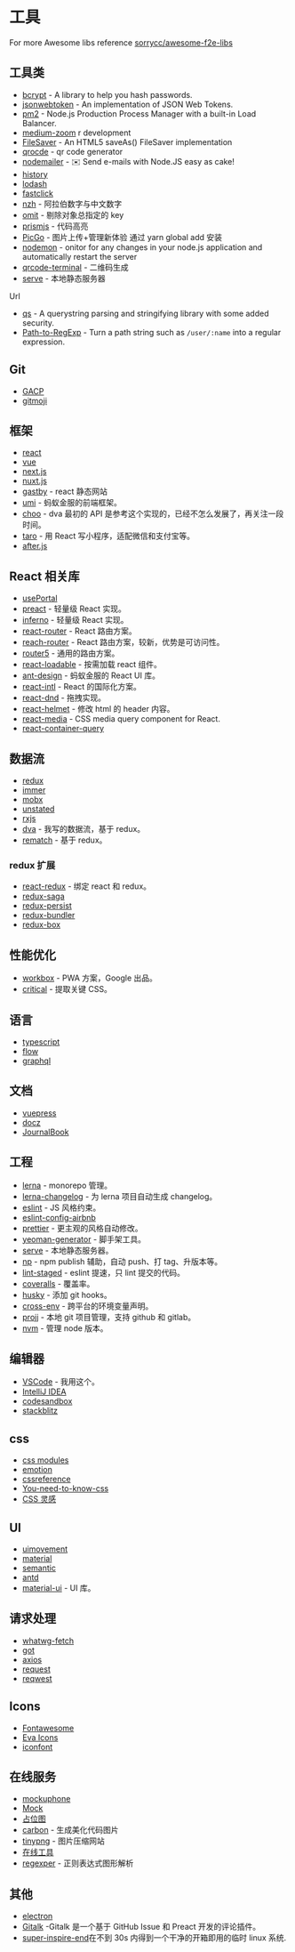 # 工具

For more Awesome libs reference [sorrycc/awesome-f2e-libs](https://github.com/sorrycc/awesome-f2e-libs)

## 工具类

- [bcrypt](https://github.com/kelektiv/node.bcrypt.js) - A library to help you hash passwords.
- [jsonwebtoken](https://github.com/auth0/node-jsonwebtoken) - An implementation of JSON Web Tokens.
- [pm2](https://github.com/Unitech/pm2) - Node.js Production Process Manager with a built-in Load Balancer.
- [medium-zoom](https://github.com/francoischalifour/medium-zoom)
  r development
- [FileSaver](https://github.com/eligrey/FileSaver.js) - An HTML5 saveAs() FileSaver implementation
- [qrocde](https://github.com/soldair/node-qrcode) - qr code generator
- [nodemailer](https://github.com/nodemailer/nodemailer) - ✉️ Send e-mails with Node.JS easy as cake!
- [history](https://github.com/ReactTraining/history)
- [lodash](https://github.com/lodash/lodash)
- [fastclick](https://github.com/ftlabs/fastclick)
- [nzh](https://www.npmjs.com/package/nzh) - 阿拉伯数字与中文数字
- [omit](https://www.npmjs.com/package/omit) - 剔除对象总指定的 key
- [prismjs](https://prismjs.com/) - 代码高亮
- [PicGo](https://molunerfinn.com/PicGo/) - 图片上传+管理新体验
  通过 yarn global add 安装
- [nodemon](https://github.com/remy/nodemon) - onitor for any changes in your node.js application and automatically restart the server
- [qrcode-terminal](https://github.com/gtanner/qrcode-terminal) - 二维码生成
- [serve](https://github.com/zeit/serve) - 本地静态服务器

Url

- [qs](https://github.com/ljharb/qs) - A querystring parsing and stringifying library with some added security.
- [Path-to-RegExp](https://github.com/pillarjs/path-to-regexp) - Turn a path string such as `/user/:name` into a regular expression.

## Git

- [GACP](https://github.com/vivaxy/gacp)
- [gitmoji](https://github.com/carloscuesta/gitmoji)

## 框架

- [react](https://github.com/facebook/react)
- [vue](https://github.com/vuejs/vue)
- [next.js](https://github.com/zeit/next.js)
- [nuxt.js](https://github.com/nuxt/nuxt.js)
- [gastby](https://github.com/gatsbyjs/gatsby) - react 静态网站
- [umi](https://github.com/umijs/umi) - 蚂蚁金服的前端框架。
- [choo](https://github.com/choojs/choo) - dva 最初的 API 是参考这个实现的，已经不怎么发展了，再关注一段时间。
- [taro](https://github.com/NervJS/taro) - 用 React 写小程序，适配微信和支付宝等。
- [after.js](https://github.com/jaredpalmer/after.js)

## React 相关库

- [usePortal](https://github.com/alex-cory/react-useportal)
- [preact](https://github.com/developit/preact) - 轻量级 React 实现。
- [inferno](https://github.com/infernojs/inferno) - 轻量级 React 实现。
- [react-router](https://github.com/ReactTraining/react-router) - React 路由方案。
- [reach-router](https://github.com/reach/router) - React 路由方案，较新，优势是可访问性。
- [router5](https://github.com/router5/router5) - 通用的路由方案。
- [react-loadable](https://github.com/jamiebuilds/react-loadable) - 按需加载 react 组件。
- [ant-design](https://github.com/ant-design/ant-design) - 蚂蚁金服的 React UI 库。
- [react-intl](https://github.com/yahoo/react-intl) - React 的国际化方案。
- [react-dnd](https://github.com/react-dnd/react-dnd) - 拖拽实现。
- [react-helmet](https://github.com/nfl/react-helmet) - 修改 html 的 header 内容。
- [react-media](https://github.com/ReactTraining/react-media) - CSS media query component for React.
- [react-container-query](https://github.com/d6u/react-container-query)

## 数据流

- [redux](https://github.com/reduxjs/redux)
- [immer](https://github.com/mweststrate/immer)
- [mobx](https://github.com/mobxjs/mobx)
- [unstated](https://github.com/jamiebuilds/unstated)
- [rxjs](https://github.com/ReactiveX/rxjs)
- [dva](https://github.com/dvajs/dva) - 我写的数据流，基于 redux。
- [rematch](https://github.com/rematch/rematch) - 基于 redux。

### redux 扩展

- [react-redux](https://github.com/reduxjs/react-redux) - 绑定 react 和 redux。
- [redux-saga](https://github.com/redux-saga/redux-saga)
- [redux-persist](https://github.com/rt2zz/redux-persist)
- [redux-bundler](https://github.com/henrikjoreteg/redux-bundler)
- [redux-box](https://github.com/anish000kumar/redux-box)

## 性能优化

- [workbox](https://github.com/GoogleChrome/workbox) - PWA 方案，Google 出品。
- [critical](https://github.com/addyosmani/critical) - 提取关键 CSS。

## 语言

- [typescript](https://github.com/Microsoft/TypeScript)
- [flow](https://github.com/facebook/flow)
- [graphql](https://github.com/graphql/graphql-js)

## 文档

- [vuepress](https://github.com/vuejs/vuepress)
- [docz](https://github.com/pedronauck/docz)
- [JournalBook](https://github.com/trys/JournalBook)

## 工程

- [lerna](https://github.com/lerna/lerna) - monorepo 管理。
- [lerna-changelog](https://github.com/lerna/lerna-changelog) - 为 lerna 项目自动生成 changelog。
- [eslint](https://github.com/eslint/eslint) - JS 风格约束。
- [eslint-config-airbnb](https://github.com/airbnb/javascript)
- [prettier](https://github.com/prettier/prettier) - 更主观的风格自动修改。
- [yeoman-generator](https://github.com/yeoman/generator) - 脚手架工具。
- [serve](https://github.com/zeit/serve) - 本地静态服务器。
- [np](https://github.com/sindresorhus/np) - npm publish 辅助，自动 push、打 tag、升版本等。
- [lint-staged](https://github.com/okonet/lint-staged) - eslint 提速，只 lint 提交的代码。
- [coveralls](https://github.com/marketplace/coveralls) - 覆盖率。
- [husky](https://github.com/typicode/husky) - 添加 git hooks。
- [cross-env](https://github.com/kentcdodds/cross-env) - 跨平台的环境变量声明。
- [projj](https://github.com/popomore/projj) - 本地 git 项目管理，支持 github 和 gitlab。
- [nvm](https://github.com/creationix/nvm) - 管理 node 版本。

## 编辑器

- [VSCode](https://code.visualstudio.com/) - 我用这个。
- [IntelliJ IDEA](https://www.jetbrains.com/idea/)
- [codesandbox](https://codesandbox.io/)
- [stackblitz](https://stackblitz.com/)

## css

- [css modules](https://github.com/css-modules/css-modules)
- [emotion](https://github.com/emotion-js/emotion)
- [cssreference](https://cssreference.io/)
- [You-need-to-know-css](https://lhammer.cn/You-need-to-know-css/#/)
- [CSS 灵感](https://chokcoco.github.io/CSS-Inspiration/#/)

## UI

- [uimovement](https://uimovement.com/)
- [material](https://material-components.github.io/material-components-web-catalog/#/)
- [semantic](https://semantic-ui.com/)
- [antd](https://ant.design/index-cn)
- [material-ui](https://github.com/mui-org/material-ui) - UI 库。

## 请求处理

- [whatwg-fetch](https://github.com/github/fetch)
- [got](https://github.com/sindresorhus/got)
- [axios](https://github.com/axios/axios)
- [request](https://github.com/request/request)
- [reqwest](https://github.com/ded/reqwest)

## Icons

- [Fontawesome](https://fontawesome.com/)
- [Eva Icons](https://github.com/akveo/eva-icons/)
- [iconfont](https://www.iconfont.cn/?spm=a313x.7781069.1998910419.d4d0a486a)

## 在线服务

- [mockuphone](https://mockuphone.com/#iPhone-X)
- [Mock](https://easy-mock.com)
- [占位图](https://gradientjoy.com/)
- [carbon](https://carbon.now.sh) - 生成美化代码图片
- [tinypng](https://tinypng.com/) - 图片压缩网站
- [在线工具](https://tool.lu/)
- [regexper](https://regexper.com/) - 正则表达式图形解析

## 其他

- [electron](https://github.com/electron/electron)
- [Gitalk](https://github.com/gitalk/gitalk) -Gitalk 是一个基于 GitHub Issue 和 Preact 开发的评论插件。
- [super-inspire-end](https://github.com/super-inspire/super-inspire-end)在不到 30s 内得到一个干净的开箱即用的临时 linux 系统.
